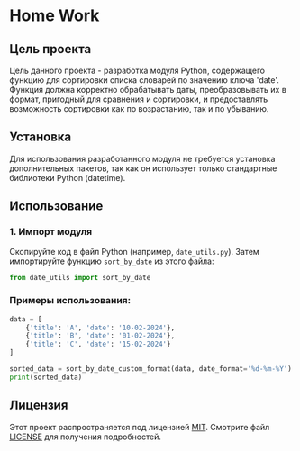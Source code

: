 # Home Work

## Цель проекта

Цель данного проекта - разработка модуля Python, содержащего функцию для сортировки списка словарей по значению ключа 'date'. Функция должна корректно обрабатывать даты, преобразовывать их в формат, пригодный для сравнения и сортировки, и предоставлять возможность сортировки как по возрастанию, так и по убыванию.

## Установка

Для использования разработанного модуля не требуется установка дополнительных пакетов, так как он использует только стандартные библиотеки Python (datetime).

## Использование

### 1. Импорт модуля

Скопируйте код в файл Python (например, `date_utils.py`).  Затем импортируйте функцию `sort_by_date` из этого файла:

```python
from date_utils import sort_by_date
```


### Примеры использования:

```python
data = [
    {'title': 'A', 'date': '10-02-2024'},
    {'title': 'B', 'date': '01-02-2024'},
    {'title': 'C', 'date': '15-02-2024'}
]

sorted_data = sort_by_date_custom_format(data, date_format='%d-%m-%Y')
print(sorted_data)
```
## Лицензия

Этот проект распространяется под лицензией [MIT](https://opensource.org/licenses/MIT). Смотрите файл [LICENSE](LICENSE) для получения подробностей.
